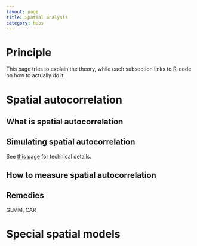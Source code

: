 ```yaml
---
layout: page
title: Spatial analysis
category: hubs
---
```


# Principle

This page tries to explain the theory, while each subsection links to R-code on how to actually do it.


# Spatial autocorrelation

## What is spatial autocorrelation

## Simulating spatial autocorrelation

See [this page](https://biometry.github.io/APES/Stats/stats33-SimulatingSpatialAutocorrelation.html) for technical details.
## How to measure spatial autocorrelation

## Remedies

GLMM, CAR


# Special spatial models


